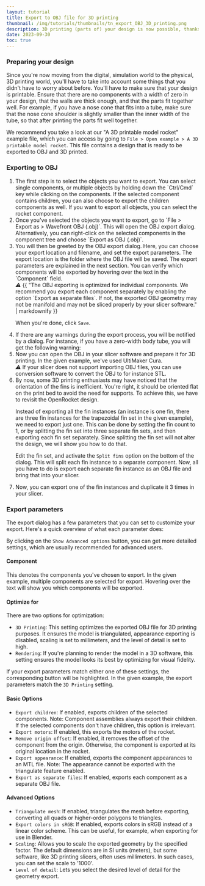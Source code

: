 ```yaml
---
layout: tutorial
title: Export to OBJ file for 3D printing
thumbnail: /img/tutorials/thumbnails/tn_export_OBJ_3D_printing.png
description: 3D printing (parts of) your design is now possible, thanks to the OBJ export feature in OpenRocket. This tutorial will show you how to export your design to OBJ, and how to prepare it for 3D printing.
date: 2023-09-30
toc: true
---
```


### Preparing your design
Since you're now moving from the digital, simulation world to the physical, 3D printing world, you'll have to take into account some things that you didn't have to worry about before. You'll have to make sure that your design is printable. Ensure that there are no components with a width of zero in your design, that the walls are thick enough, and that the parts fit together well. For example, if you have a nose cone that fits into a tube, make sure that the nose cone shoulder is slightly smaller than the inner width of the tube, so that after printing the parts fit well together.

We recommend you take a look at our "A 3D printable model rocket" example file, which you can access by going to `File > Open example > A 3D printable model rocket`. This file contains a design that is ready to be exported to OBJ and 3D printed.

<script>
  addImageWithCaption('/img/tutorials/export_OBJ_3D_printing/ExampleRocket.png', 'Example file "A 3D printable model rocket"', '60%', false);
</script>

### Exporting to OBJ
<ol class="step-list">
<li markdown="1">  <!-- We want to keep markdown -->
  The first step is to select the objects you want to export. You can select single components, or multiple objects by holding down the `Ctrl/Cmd` key while clicking on the components. If the selected component contains children, you can also choose to export the children components as well. If you want to export all objects, you can select the rocket component.

  <script>
    addImageWithCaption('/img/tutorials/export_OBJ_3D_printing/SelectExportComponents.png', 'Selecting which components to export', '80%', false);
  </script>
</li>

<li markdown="1">
  Once you've selected the objects you want to export, go to `File > Export as > Wavefront OBJ (.obj)`. This will open the OBJ export dialog. Alternatively, you can right-click on the selected components in the component tree and choose `Export as OBJ (.obj)`.

  <script>
    addImageWithCaption('/img/tutorials/export_OBJ_3D_printing/AccessExportDialog.png', 'Access the export dialog through the application ribbon or context menu', '70%', false);
  </script>
</li>

<li markdown="1">
  You will then be greeted by the OBJ export dialog. Here, you can choose your export location and filename, and set the export parameters. The export location is the folder where the OBJ file will be saved. The export parameters are explained in the next section. You can verify which components will be exported by hovering over the text in the `Component` field.

  <script>
    addImageWithCaption('/img/tutorials/export_OBJ_3D_printing/ExportDialog.png', 'OBJ export dialog', '80%', false);
  </script>

  <div class="warning-message">
      <i class="icon-warning">⚠️</i> 
      {{ "The OBJ exporting is optimized for individual components. We recommend you export each component separately by enabling the option `Export as separate files`. If not, the exported OBJ geometry may not be manifold and may not be sliced properly by your slicer software." | markdownify }}
  </div>

  When you're done, click `Save`.
</li>

<li>
  If there are any warnings during the export process, you will be notified by a dialog. For instance, if you have a zero-width body tube, you will get the following warning:

  <script>
    addImageWithCaption('/img/tutorials/export_OBJ_3D_printing/ExportWarning.png', 'Export warning due to a body tube width 0 wall thickness', '50%', false);
  </script>
</li>

<li>
  Now you can open the OBJ in your slicer software and prepare it for 3D printing. In the given example, we've used UltiMaker Cura.

  <div class="warning-message">
      <i class="icon-warning">⚠️</i> 
      If your slicer does not support importing OBJ files, you can use conversion software to convert the OBJ to for instance STL.
  </div>

  <script>
    addImageWithCaption('/img/tutorials/export_OBJ_3D_printing/Sliced.png', 'Sliced geometry using UltiMaker Cura', '80%', false);
  </script>
</li>

<li markdown="1">
  By now, some 3D printing enthusiasts may have noticed that the orientation of the fins is inefficient. You're right, it should be oriented flat on the print bed to avoid the need for supports. To achieve this, we have to revisit the OpenRocket design.

  Instead of exporting all the fin instances (an instance is one fin, there are three fin instances for the trapezoidal fin set in the given example), we need to export just one. This can be done by setting the fin count to 1, or by splitting the fin set into three separate fin sets, and then exporting each fin set separately. Since splitting the fin set will not alter the design, we will show you how to do that.

  Edit the fin set, and activate the `Split fins` option on the bottom of the dialog. This will split each fin instance to a separate component. Now, all you have to do is export each separate fin instance as an OBJ file and bring that into your slicer.

  <script>
    addImageWithCaption('/img/tutorials/export_OBJ_3D_printing/FinsEdit.png', 'Split fins option in the fin edit dialog', '50%', false);
  </script>

  <script>
    addImageWithCaption('/img/tutorials/export_OBJ_3D_printing/SplitFins.png', 'Result before and after splitting the fin', '70%', false);
  </script>
</li>

<li markdown="1">
  Now, you can export one of the fin instances and duplicate it 3 times in your slicer.

  <script>
    addImageWithCaption('/img/tutorials/export_OBJ_3D_printing/SliceFins.png', 'Steps to slice the fins', '85%', false);
  </script>
</li>
</ol>

### Export parameters
The export dialog has a few parameters that you can set to customize your export. Here's a quick overview of what each parameter does:

<script>
  addImageWithCaption('/img/tutorials/export_OBJ_3D_printing/ExportParameters.png', 'Export warning due to a body tube with 0 wall thickness', '25%', false);
</script>

By clicking on the `Show Advanced options` button, you can get more detailed settings, which are usually recommended for advanced users.

#### Component
This denotes the components you've chosen to export. In the given example, multiple components are selected for export. Hovering over the text will show you which components will be exported.

#### Optimize for
There are two options for optimization:

- `3D Printing`: This setting optimizes the exported OBJ file for 3D printing purposes. It ensures the model is triangulated, appearance exporting is disabled, scaling is set to millimeters, and the level of detail is set to high.
- `Rendering`: If you're planning to render the model in a 3D software, this setting ensures the model looks its best by optimizing for visual fidelity.

If your export parameters match either one of these settings, the corresponding button will be highlighted. In the given example, the export parameters match the `3D Printing` setting.

#### Basic Options

- `Export children`: If enabled, exports children of the selected components. Note: Component assemblies always export their children. If the selected components don't have children, this option is irrelevant.
- `Export motors`: If enabled, this exports the motors of the rocket.
- `Remove origin offset`: If enabled, it removes the offset of the component from the origin. Otherwise, the component is exported at its original location in the rocket.
- `Export appearance`: If enabled, exports the component appearances to an MTL file. Note: The appearance cannot be exported with the triangulate feature enabled.
- `Export as separate files`: If enabled, exports each component as a separate OBJ file.

#### Advanced Options

- `Triangulate mesh`: If enabled, triangulates the mesh before exporting, converting all quads or higher-order polygons to triangles.
- `Export colors in sRGB`: If enabled, exports colors in sRGB instead of a linear color scheme. This can be useful, for example, when exporting for use in Blender.
- `Scaling`: Allows you to scale the exported geometry by the specified factor. The default dimensions are in SI units (meters), but some software, like 3D printing slicers, often uses millimeters. In such cases, you can set the scale to '1000'.
- `Level of detail`: Lets you select the desired level of detail for the geometry export.


